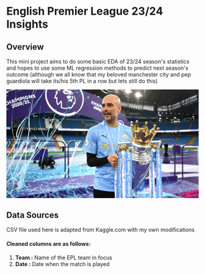 # English Premier League 23/24 Insights

## Overview

This mini project aims to do some basic EDA of 23/24 season's statistics and hopes to use some ML regression methods to predict next season's outcome (although we all know that my beloved manchester city and pep guardiola will take its/his 5th PL in a row but lets still do this)

![alt text](https://github.com/yesclaws/premier-league-23-24-insights/blob/main/PL_Trophy.png?raw=true)

## Data Sources

CSV file used here is adapted from Kaggle.com with my own modifications

#### Cleaned columns are as follows:

1. <b>Team :</b> Name of the EPL team in focus</br>
2. <b>Date :</b> Date when the match is played</br>

